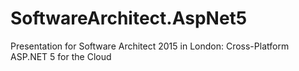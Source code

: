# SoftwareArchitect.AspNet5
Presentation for Software Architect 2015 in London: Cross-Platform ASP.NET 5 for the Cloud

